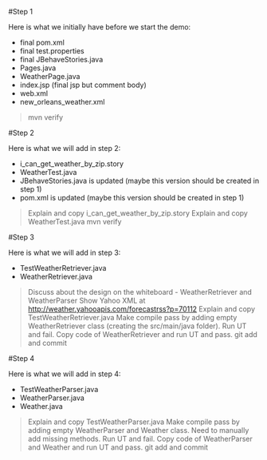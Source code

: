 #Step 1

Here is what we initially have before we start the demo:

*	final pom.xml
* 	final test.properties
*	final JBehaveStories.java
*	Pages.java
*	WeatherPage.java
*	index.jsp (final jsp but comment body)
*	web.xml
*	new_orleans_weather.xml

>	mvn verify

#Step 2

Here is what we will add in step 2:

* i_can_get_weather_by_zip.story
* WeatherTest.java
* JBehaveStories.java is updated (maybe this version should be created in step 1)
* pom.xml is updated (maybe this version should be created in step 1)

>	Explain and copy i_can_get_weather_by_zip.story
>	Explain and copy WeatherTest.java
>	mvn verify

#Step 3

Here is what we will add in step 3:

*	TestWeatherRetriever.java
*	WeatherRetriever.java

>	Discuss about the design on the whiteboard - WeatherRetriever and WeatherParser
>	Show Yahoo XML at http://weather.yahooapis.com/forecastrss?p=70112
>	Explain and copy TestWeatherRetriever.java
>	Make compile pass by adding empty WeatherRetriever class (creating the src/main/java folder). Run UT and fail.
>	Copy code of WeatherRetriever and run UT and pass.
>	git add and commit

#Step 4

Here is what we will add in step 4:

*	TestWeatherParser.java
*	WeatherParser.java
*	Weather.java

>	Explain and copy TestWeatherParser.java
>	Make compile pass by adding empty WeatherParser and Weather class. Need to manually add missing methods. Run UT and fail.
>	Copy code of WeatherParser and Weather and run UT and pass.
>	git add and commit

